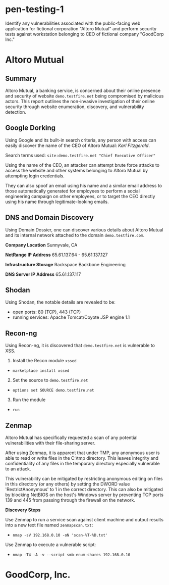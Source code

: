 # pen-testing-1
Identify any vulnerabilities associated with the public-facing web application for fictional corporation "Altoro Mutual" and perform security tests against workstation belonging to CEO of fictional company "GoodCorp Inc."

# Altoro Mutual

## Summary
Altoro Mutual, a banking service, is concerned about their online presence and security of website `demo.testfire.net` being compromised by malicious actors. This report outlines the non-invasive investigation of their online security through website enumeration, discovery, and vulnerability detection. 

## Google Dorking
Using Google and its built-in search criteria, any person with access can easily discover the name of the CEO of Altoro Mutual: *Karl Fitzgerald*. 

Search terms used:
`site:demo.testfire.net "Chief Executive Officer"`

Using the name of the CEO, an attacker can attempt brute force attacks to access the website and other systems belonging to Altoro Mutual by attempting login credentials.

They can also spoof an email using his name and a similar email address to those automatically generated for employees to perform a social engineering campaign on other employees, or to target the CEO directly using his name through legitimate-looking emails.

## DNS and Domain Discovery
Using Domain Dossier, one can discover various details about Altoro Mutual and its internal network attached to the domain `demo.testfire.com`.

**Company Location**
Sunnyvale, CA

**NetRange IP Address**
65.61.137.64 - 65.61.137.127

**Infrastructure Storage**
Rackspace Backbone Engineering

**DNS Server IP Address**
65.61.137.117

## Shodan

Using Shodan, the notable details are revealed to be:
* open ports: 80 (TCP), 443 (TCP)
* running services: Apache Tomcat/Coyote JSP engine 1.1

## Recon-ng

Using Recon-ng, it is discovered that `demo.testfire.net` is vulnerable to XSS.

1. Install the Recon module `xssed`
  * `marketplace install xssed`
2. Set the source to `demo.testfire.net`
  * `options set SOURCE demo.testfire.net`
3. Run the module 
  * `run`

## Zenmap

Altoro Mutual has specifically requested a scan of any potential vulnerabilities with their file-sharing server.

After using Zenmap, it is apparent that under TMP, any anonymous user is able to read or write files in the C:\tmp directory. This leaves integrity and confidentiality of any files in the temporary directory especially vulnerable to an attack.

This vulnerability can be mitigated by restricting anonymous editing on files in this directory (or any others) by setting the DWORD value 'RestrictAnonymous' to 1 in the correct directory. This can also be mitigated by blocking NetBIOS on the host's Windows server by preventing TCP ports 139 and 445 from passing through the firewall on the network.

**Discovery Steps**

Use Zenmap to run a service scan against client machine and output results into a new text file named `zenmapscan.txt`:
* `nmap -sV 192.168.0.10 -oN 'scan-%T-%D.txt'`

Use Zenmap to execute a vulnerable script:
* `nmap -T4 -A -v --script smb-enum-shares 192.168.0.10`

# GoodCorp, Inc.

